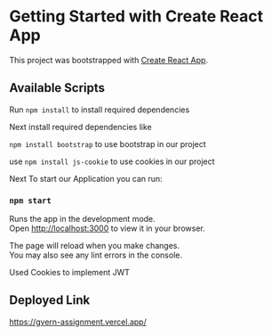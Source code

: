 # Getting Started with Create React App

This project was bootstrapped with [Create React App](https://github.com/facebook/create-react-app).

## Available Scripts

Run `npm install` to install required dependencies

Next install required  dependencies like

`npm install bootstrap` to use bootstrap in our project

use `npm install js-cookie` to use cookies in our project

Next To start our Application you can run:

### `npm start` 

Runs the app in the development mode.\
Open [http://localhost:3000](http://localhost:3000) to view it in your browser.

The page will reload when you make changes.\
You may also see any lint errors in the console.

Used Cookies to implement JWT 

## Deployed Link

https://gvern-assignment.vercel.app/
